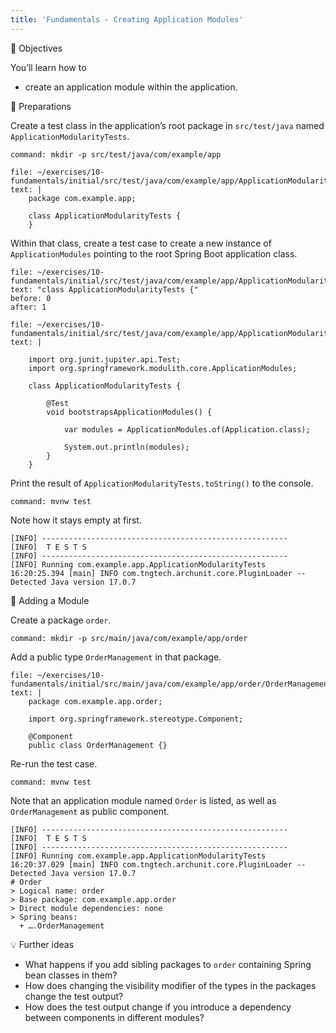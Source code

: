 ```yaml
---
title: 'Fundamentals - Creating Application Modules'
---
```


🎯 Objectives

You’ll learn how to
- create an application module within the application.

👣 Preparations

Create a test class in the application’s root package in `src/test/java` named `ApplicationModularityTests`.

```terminal:execute
command: mkdir -p src/test/java/com/example/app
```

```editor:append-lines-to-file
file: ~/exercises/10-fundamentals/initial/src/test/java/com/example/app/ApplicationModularityTests.java
text: |
    package com.example.app;
    
    class ApplicationModularityTests {
    }
```

Within that class, create a test case to create a new instance of `ApplicationModules` pointing to the root Spring Boot application class.
```editor:select-matching-text
file: ~/exercises/10-fundamentals/initial/src/test/java/com/example/app/ApplicationModularityTests.java
text: "class ApplicationModularityTests {"
before: 0
after: 1
```

```editor:replace-text-selection
file: ~/exercises/10-fundamentals/initial/src/test/java/com/example/app/ApplicationModularityTests.java
text: |

    import org.junit.jupiter.api.Test;
    import org.springframework.modulith.core.ApplicationModules;

    class ApplicationModularityTests {
    
        @Test
        void bootstrapsApplicationModules() {
    
            var modules = ApplicationModules.of(Application.class);
    
            System.out.println(modules);
        }
    }
```

Print the result of `ApplicationModularityTests.toString()` to the console.

[//]: # (```terminal:execute)

[//]: # (command: ./mvnw -f ~/exercises/10-fundamentals/initial test)

[//]: # (```)

[//]: # (OR)
```terminal:execute
command: mvnw test
```

Note how it stays empty at first.
```
[INFO] -------------------------------------------------------
[INFO]  T E S T S
[INFO] -------------------------------------------------------
[INFO] Running com.example.app.ApplicationModularityTests
16:20:25.394 [main] INFO com.tngtech.archunit.core.PluginLoader -- Detected Java version 17.0.7
```

👣 Adding a Module

Create a package `order`.
```terminal:execute
command: mkdir -p src/main/java/com/example/app/order
```

Add a public type `OrderManagement` in that package.
```editor:append-lines-to-file
file: ~/exercises/10-fundamentals/initial/src/main/java/com/example/app/order/OrderManagement.java
text: |
    package com.example.app.order;
    
    import org.springframework.stereotype.Component;
    
    @Component
    public class OrderManagement {}
```

Re-run the test case.

[//]: # (```terminal:execute)

[//]: # (command: ./mvnw -f ~/exercises/10-fundamentals/initial test)

[//]: # (```)

[//]: # ()
[//]: # (OR)
```terminal:execute
command: mvnw test
```

Note that an application module named `Order` is listed, as well as `OrderManagement` as public component.
``` 
[INFO] -------------------------------------------------------
[INFO]  T E S T S
[INFO] -------------------------------------------------------
[INFO] Running com.example.app.ApplicationModularityTests
16:20:37.029 [main] INFO com.tngtech.archunit.core.PluginLoader -- Detected Java version 17.0.7
# Order
> Logical name: order
> Base package: com.example.app.order
> Direct module dependencies: none
> Spring beans:
  + ….OrderManagement
```

💡 Further ideas

- What happens if you add sibling packages to `order` containing Spring bean classes in them?
- How does changing the visibility modifier of the types in the packages change the test output?
- How does the test output change if you introduce a dependency between components in different modules?